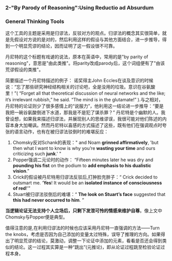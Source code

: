 ### 2-"By Parody of Reasoning":Using Reductio ad Absurdum
### General Thinking Tools

 这个工具的主题是采用是归谬法，反驳对方的观点。归谬法的概念其实很简单，就是先假设对方说的是对的，然后利用这样的假设与其他方面结合，进一步推导，得到一个明显荒谬的结论，因而证明了这一假设很不可靠。 
 
 丹尼特的这个标题有戏谑的说法，原本在英语中，常用的是"by parity of reasoning"，意思是"由此类推"。将parity改成parody后，这个词组便有了"由该荒谬假设的类推"。
 
 简要描述一个丹尼特描述的例子： 诺奖得主John Eccles在谈及意识的时候说：“忘了那些研究神经结构相关的讨论吧，全是没用的垃圾。意识在谷氨酸里！”( “Forget all that theoretical discussion of neural networks and the like; it’s irrelevant rubbish,” he said. “The mind is in the glutamate!” ).与之相对，丹尼特的论证则少了很多感情上的“说服力”，他利用这一结论进一步推导：“要是我把一碗谷氨酸倒进下水道，那我是不是犯了谋杀罪？”
  丹尼特是个幽默的人。我曾设想，如果我来描述归谬法，并展现别人的思维谬误，我很可能对他们陈述的内容本身大加嘲讽。然而丹尼特以喜感的方式描述了这些，既有他们在强调观点时夸张的语言动作，也有在被归谬法驳倒时的难堪反应：
1. Chomsky反对Schank的表现：" and Noam **grinned affirmatively**, 'but then what I want to know is why you’re **wasting your time** and ours criticizing such **junk**.' "
2. Popper强调二元论时的动作： “Fifteen minutes later he was dry and **pounding his fist** on the podium to **add emphasis to his dualistic vision**.”
3. Crick的假设被丹尼特用归谬法反驳后,打肿脸充胖子：“ Crick decided to outsmart me. ‘**Yes**! It would be an **isolated instance of consciousness of red**!’”
4. Stuart被归谬法驳倒后的难堪：“ **The look on Stuart’s face** suggested that **this had never occurred to him**. ”

  **当逻辑论证无法支持个人立场后，只剩下发泄可怜的情感来维护自尊**。像上文中Chomsky与Popper便是典型。
  
  值得注意的是,在利用归谬法的时候也应该采用丹尼特一直强调的方法——Turn the knobs，考虑是否因为自己添加的变量太过特殊，误导了推理的方向。如果得出了明显荒谬的结论，莫激动，调整一下论证中添加的元素，看看是否还会得到类似的结论。这一过程其实算是一种“跳出”(元推论)，即从论证过程跳至检验论证过程本身。